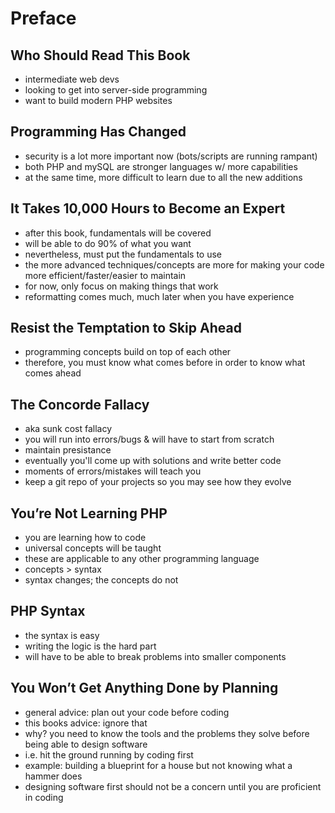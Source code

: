 # Preface

## Who Should Read This Book

- intermediate web devs
- looking to get into server-side programming
- want to build modern PHP websites

## Programming Has Changed

- security is a lot more important now (bots/scripts are running rampant)
- both PHP and mySQL are stronger languages w/ more capabilities
- at the same time, more difficult to learn due to all the new additions

## It Takes 10,000 Hours to Become an Expert

- after this book, fundamentals will be covered
- will be able to do 90% of what you want
- nevertheless, must put the fundamentals to use
- the more advanced techniques/concepts are more for making your code more efficient/faster/easier to maintain
- for now, only focus on making things that work
- reformatting comes much, much later when you have experience

## Resist the Temptation to Skip Ahead

- programming concepts build on top of each other
- therefore, you must know what comes before in order to know what comes ahead

## The Concorde Fallacy

- aka sunk cost fallacy
- you will run into errors/bugs & will have to start from scratch
- maintain presistance
- eventually you'll come up with solutions and write better code
- moments of errors/mistakes will teach you
- keep a git repo of your projects so you may see how they evolve

## You’re Not Learning PHP

- you are learning how to code
- universal concepts will be taught
- these are applicable to any other programming language
- concepts > syntax
- syntax changes; the concepts do not

## PHP Syntax

- the syntax is easy
- writing the logic is the hard part
- will have to be able to break problems into smaller components

## You Won’t Get Anything Done by Planning

- general advice: plan out your code before coding
- this books advice: ignore that
- why? you need to know the tools and the problems they solve before being able to design software
- i.e. hit the ground running by coding first
- example: building a blueprint for a house but not knowing what a hammer does
- designing software first should not be a concern until you are proficient in coding

